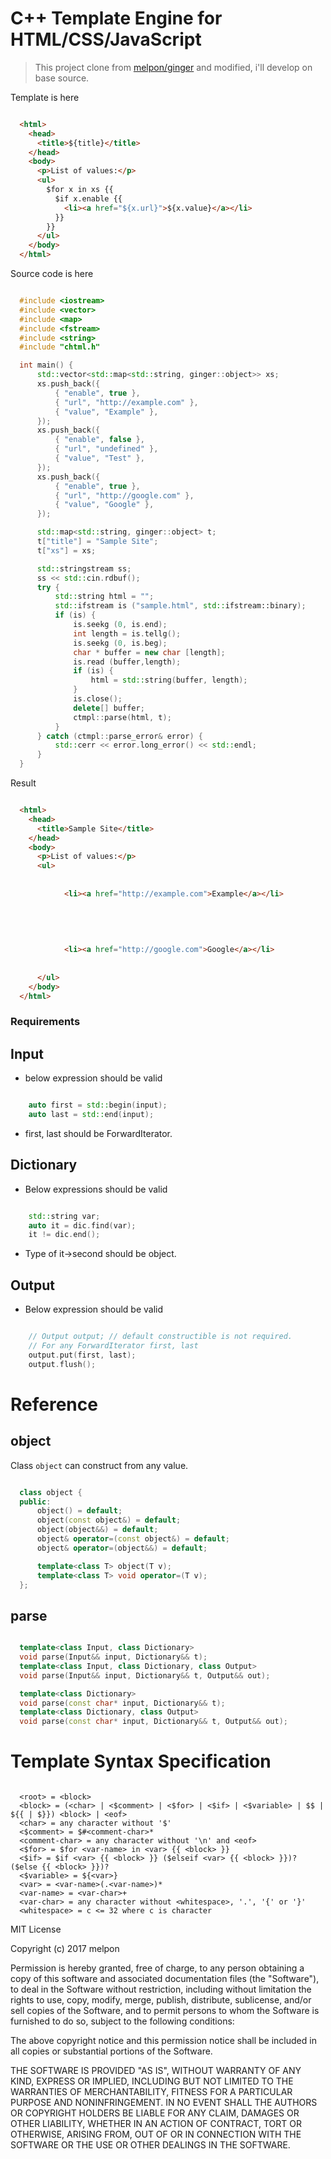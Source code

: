 # C++ Template Engine for HTML/CSS/JavaScript

> This project clone from [melpon/ginger](https://github.com/melpon/ginger) and modified, i'll develop on base source.

Template is here

```html

  <html>
    <head>
      <title>${title}</title>
    </head>
    <body>
      <p>List of values:</p>
      <ul>
        $for x in xs {{
          $if x.enable {{
            <li><a href="${x.url}">${x.value}</a></li>
          }}
        }}
      </ul>
    </body>
  </html>
```

Source code is here

```cpp

  #include <iostream>
  #include <vector>
  #include <map>
  #include <fstream>
  #include <string>
  #include "chtml.h"

  int main() {
      std::vector<std::map<std::string, ginger::object>> xs;
      xs.push_back({
          { "enable", true },
          { "url", "http://example.com" },
          { "value", "Example" },
      });
      xs.push_back({
          { "enable", false },
          { "url", "undefined" },
          { "value", "Test" },
      });
      xs.push_back({
          { "enable", true },
          { "url", "http://google.com" },
          { "value", "Google" },
      });

      std::map<std::string, ginger::object> t;
      t["title"] = "Sample Site";
      t["xs"] = xs;

      std::stringstream ss;
      ss << std::cin.rdbuf();
      try {
          std::string html = "";
          std::ifstream is ("sample.html", std::ifstream::binary);
          if (is) {
              is.seekg (0, is.end);
              int length = is.tellg();
              is.seekg (0, is.beg);
              char * buffer = new char [length];
              is.read (buffer,length);
              if (is) {
                  html = std::string(buffer, length);
              }
              is.close();
              delete[] buffer;
              ctmpl::parse(html, t);
          }
      } catch (ctmpl::parse_error& error) {
          std::cerr << error.long_error() << std::endl;
      }
  }
```

Result

```html

  <html>
    <head>
      <title>Sample Site</title>
    </head>
    <body>
      <p>List of values:</p>
      <ul>
        
          
            <li><a href="http://example.com">Example</a></li>
          
        
          
        
          
            <li><a href="http://google.com">Google</a></li>
          
        
      </ul>
    </body>
  </html>
```

### Requirements

Input
-----

- below expression should be valid

```cpp

    auto first = std::begin(input);
    auto last = std::end(input);
```
- first, last should be ForwardIterator.


Dictionary
----------

- Below expressions should be valid

```cpp

    std::string var;
    auto it = dic.find(var);
    it != dic.end();
```

- Type of it->second should be object.

Output
------

- Below expression should be valid

```cpp

    // Output output; // default constructible is not required.
    // For any ForwardIterator first, last
    output.put(first, last);
    output.flush();
```
Reference
=========

object
------

Class ``object`` can construct from any value.

```cpp

  class object {
  public:
      object() = default;
      object(const object&) = default;
      object(object&&) = default;
      object& operator=(const object&) = default;
      object& operator=(object&&) = default;

      template<class T> object(T v);
      template<class T> void operator=(T v);
  };
```

parse
-----

```cpp

  template<class Input, class Dictionary>
  void parse(Input&& input, Dictionary&& t);
  template<class Input, class Dictionary, class Output>
  void parse(Input&& input, Dictionary&& t, Output&& out);

  template<class Dictionary>
  void parse(const char* input, Dictionary&& t);
  template<class Dictionary, class Output>
  void parse(const char* input, Dictionary&& t, Output&& out);
```

Template Syntax Specification
=============================

```

  <root> = <block>
  <block> = (<char> | <$comment> | <$for> | <$if> | <$variable> | $$ | ${{ | $}}) <block> | <eof>
  <char> = any character without '$'
  <$comment> = $#<comment-char>*
  <comment-char> = any character without '\n' and <eof>
  <$for> = $for <var-name> in <var> {{ <block> }}
  <$if> = $if <var> {{ <block> }} ($elseif <var> {{ <block> }})? ($else {{ <block> }})?
  <$variable> = ${<var>}
  <var> = <var-name>(.<var-name>)*
  <var-name> = <var-char>+
  <var-char> = any character without <whitespace>, '.', '{' or '}'
  <whitespace> = c <= 32 where c is character
```

MIT License

Copyright (c) 2017 melpon

Permission is hereby granted, free of charge, to any person obtaining a copy
of this software and associated documentation files (the "Software"), to deal
in the Software without restriction, including without limitation the rights
to use, copy, modify, merge, publish, distribute, sublicense, and/or sell
copies of the Software, and to permit persons to whom the Software is
furnished to do so, subject to the following conditions:

The above copyright notice and this permission notice shall be included in all
copies or substantial portions of the Software.

THE SOFTWARE IS PROVIDED "AS IS", WITHOUT WARRANTY OF ANY KIND, EXPRESS OR
IMPLIED, INCLUDING BUT NOT LIMITED TO THE WARRANTIES OF MERCHANTABILITY,
FITNESS FOR A PARTICULAR PURPOSE AND NONINFRINGEMENT. IN NO EVENT SHALL THE
AUTHORS OR COPYRIGHT HOLDERS BE LIABLE FOR ANY CLAIM, DAMAGES OR OTHER
LIABILITY, WHETHER IN AN ACTION OF CONTRACT, TORT OR OTHERWISE, ARISING FROM,
OUT OF OR IN CONNECTION WITH THE SOFTWARE OR THE USE OR OTHER DEALINGS IN THE
SOFTWARE.